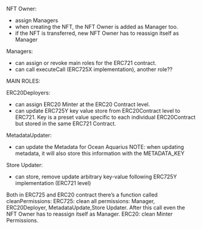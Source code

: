 NFT Owner: 
- assign Managers
- when creating the NFT, the NFT Owner is added as Manager too.
- if the NFT is transferred, new NFT Owner has to reassign itself as Manager

Managers:
- can assign or revoke main roles for the ERC721 contract.
- can call executeCall (ERC725X implementation), another role?? 

MAIN ROLES:

ERC20Deployers:
- can assign ERC20 Minter at the ERC20 Contract level.
- can update ERC725Y key value store from ERC20Contract level to ERC721. Key is a preset value specific to each individual ERC20Contract but stored in the same ERC721 Contract.

MetadataUpdater:
- can update the Metadata for Ocean Aquarius
NOTE: when updating metadata, it will also store this information with the METADATA_KEY

Store Updater:
- can store, remove update arbitrary key-value following ERC725Y implementation (ERC721 level)




Both in ERC725 and ERC20 contract there’s a function called cleanPermissions:
ERC725: clean all permissions: Manager, ERC20Deployer, MetadataUpdate,Store Updater. After this call even the NFT Owner has to reassign itself as Manager.
ERC20: clean Minter Permissions. 